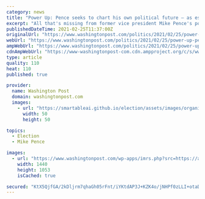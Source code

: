 ```yaml
---
category: news
title: "Power Up: Pence seeks to chart his own political future – as establishment Republican fluent in MAGA"
excerpt: "All that's missing from former vice president Mike Pence's political reemergence after surviving an insurrection and the turbulent Trump White House is a book deal. The former vice president is not quite back out on the speaking circuit just yet – and declined an invitation to speak at the Conservative Political Action Conference next week,"
publishedDateTime: 2021-02-25T11:37:00Z
originalUrl: "https://www.washingtonpost.com/politics/2021/02/25/power-up-pence-seeks-chart-his-own-political-future-establishment-republican-fluent-maga/"
webUrl: "https://www.washingtonpost.com/politics/2021/02/25/power-up-pence-seeks-chart-his-own-political-future-establishment-republican-fluent-maga/"
ampWebUrl: "https://www.washingtonpost.com/politics/2021/02/25/power-up-pence-seeks-chart-his-own-political-future-establishment-republican-fluent-maga/?outputType=amp"
cdnAmpWebUrl: "https://www-washingtonpost-com.cdn.ampproject.org/c/s/www.washingtonpost.com/politics/2021/02/25/power-up-pence-seeks-chart-his-own-political-future-establishment-republican-fluent-maga/?outputType=amp"
type: article
quality: 110
heat: 110
published: true

provider:
  name: Washington Post
  domain: washingtonpost.com
  images:
    - url: "https://smartableai.github.io/election/assets/images/organizations/washingtonpost.com-50x50.jpg"
      width: 50
      height: 50

topics:
  - Election
  - Mike Pence

images:
  - url: "https://www.washingtonpost.com/wp-apps/imrs.php?src=https://arc-anglerfish-washpost-prod-washpost.s3.amazonaws.com/public/VRTZCXDWDUI6XFEJR562ZVI6OU.jpg&w=1440"
    width: 1440
    height: 1053
    isCached: true

secured: "KtX5QjfGA/2kDljrm7qhaGh05rFnt/iYKtdAP3J+KZK4o/jNHPf0zLLI+otaDzpXort/dxqoCE/0gdOubKiBNlKHVMf1fvOjq0O29dCkgxy7lSCL97E5N3R5i/igk2pVqhQ/9sZnOHeKi8w6+W2P3AMClvmYNZu7AMAqwfv6g5Mwnb8aExf9Zx6oDdVvcVNiaOvJEwzQErwJsSeiUEk9VKdcGlmK3sNB1dIXp/dT2xIlFUlLQfaDgenxk5oYXN8ghHPPHOel8WFUcw2Qil+7i4Z4++cmHVmt1SBGveYZHaQ6qu2oqT0bwCKLClXCeGviEsDEKKGfczl8I/TLFkROgBPtR8+wP+r78GVEHxefTqQ=;3Tw7a/LAznISNlpUZCWR/A=="
---
```


